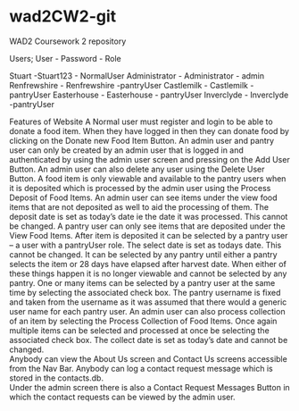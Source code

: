 # wad2CW2-git
WAD2 Coursework 2 repository

Users;
 User - Password - Role

Stuart -Stuart123 - NormalUser
Administrator - Administrator - admin
Renfrewshire - Renfrewshire -pantryUser
Castlemilk - Castlemilk - pantryUser
Easterhouse - Easterhouse - pantryUser
Inverclyde - Inverclyde -pantryUser

Features of Website
A Normal user must register and login to be able to donate a food item.  When they have logged in then they can donate food by clicking on the Donate new Food Item Button.
An admin user and pantry user can only be created by an admin user that is logged in and authenticated by using the admin user screen and pressing on the Add User Button.  An admin user can also delete any user using the Delete User Button.
A food item is only viewable and available to the pantry users when it is deposited which is processed by the admin user using the Process Deposit of Food Items.  An admin user can see items under the view food items that are not deposited as well to aid the processing of them.  The deposit date is set as today’s date ie the date it was processed.  This cannot be changed.    A pantry user can only see items that are deposited under the View Food Items.  After item is deposited it can be selected by a pantry user – a user with a pantryUser role.   The select date is set as todays date.  This cannot be changed.   It can be selected by any pantry until either a pantry selects the item or 28 days have elapsed after harvest date.  When either of these things happen it is no longer viewable and cannot be selected by any pantry.  One or many items can be selected by a pantry user at the same time by selecting the associated check box.  The pantry username is fixed and taken from the username as it was assumed that there would a generic user name for each pantry user.
An admin user can also process collection of an item by selecting the Process Collection of Food Items.  Once again multiple items can be selected and processed at once be selecting the associated check box.  The collect date is set as today’s date and cannot be changed.  
Anybody can view the About Us screen and Contact Us screens accessible from the Nav Bar.  Anybody can log a contact request message which is stored in the contacts.db.  
Under the admin screen there is also a Contact Request Messages Button in which the contact requests can be viewed by the admin user.
 

